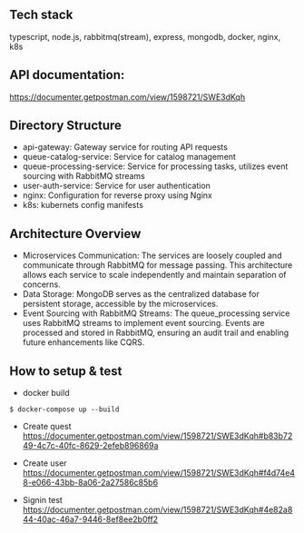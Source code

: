 ## Tech stack
typescript, node.js, rabbitmq(stream), express, mongodb, docker, nginx, k8s

## API documentation:
https://documenter.getpostman.com/view/1598721/SWE3dKqh

## Directory Structure
- api-gateway: Gateway service for routing API requests 
- queue-catalog-service: Service for catalog management 
- queue-processing-service: Service for processing tasks, utilizes event sourcing with RabbitMQ streams 
- user-auth-service: Service for user authentication 
- nginx: Configuration for reverse proxy using Nginx
- k8s: kubernets config manifests

## Architecture Overview
- Microservices Communication:
The services are loosely coupled and communicate through RabbitMQ for message passing.
This architecture allows each service to scale independently and maintain separation of concerns.
- Data Storage:
MongoDB serves as the centralized database for persistent storage, accessible by the microservices.
- Event Sourcing with RabbitMQ Streams:
The queue_processing service uses RabbitMQ streams to implement event sourcing.
Events are processed and stored in RabbitMQ, ensuring an audit trail and enabling future enhancements like CQRS.


## How to setup & test

- docker build
```
$ docker-compose up --build
```

- Create quest
https://documenter.getpostman.com/view/1598721/SWE3dKqh#b83b7249-4c7c-40fc-8629-2efeb896869a

- Create user
https://documenter.getpostman.com/view/1598721/SWE3dKqh#f4d74e48-e066-43bb-8a06-2a27586c85b6

- Signin test
https://documenter.getpostman.com/view/1598721/SWE3dKqh#4e82a844-40ac-46a7-9446-8ef8ee2b0ff2
